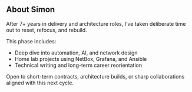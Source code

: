 ## About Simon
After 7+ years in delivery and architecture roles, I’ve taken deliberate time out to reset, refocus, and rebuild.

This phase includes:
- Deep dive into automation, AI, and network design
- Home lab projects using NetBox, Grafana, and Ansible
- Technical writing and long-term career reorientation

Open to short-term contracts, architecture builds, or sharp collaborations aligned with this next cycle.
